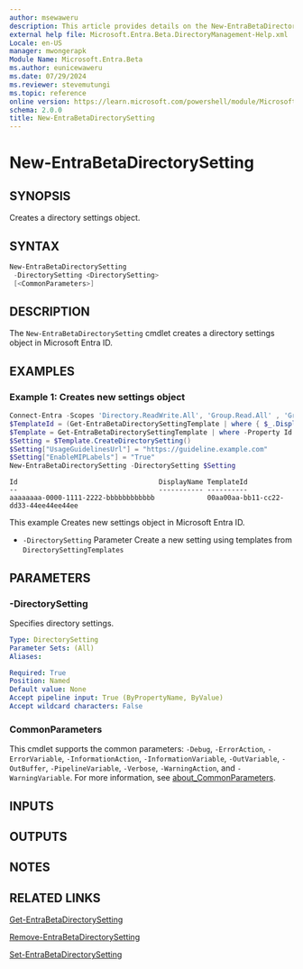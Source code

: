 ```yaml
---
author: msewaweru
description: This article provides details on the New-EntraBetaDirectorySetting command.
external help file: Microsoft.Entra.Beta.DirectoryManagement-Help.xml
Locale: en-US
manager: mwongerapk
Module Name: Microsoft.Entra.Beta
ms.author: eunicewaweru
ms.date: 07/29/2024
ms.reviewer: stevemutungi
ms.topic: reference
online version: https://learn.microsoft.com/powershell/module/Microsoft.Entra.Beta/New-EntraBetaDirectorySetting
schema: 2.0.0
title: New-EntraBetaDirectorySetting
---
```


# New-EntraBetaDirectorySetting

## SYNOPSIS

Creates a directory settings object.

## SYNTAX

```powershell
New-EntraBetaDirectorySetting
 -DirectorySetting <DirectorySetting>
 [<CommonParameters>]
```

## DESCRIPTION

The `New-EntraBetaDirectorySetting` cmdlet creates a directory settings object in Microsoft Entra ID.

## EXAMPLES

### Example 1: Creates new settings object

```powershell
Connect-Entra -Scopes 'Directory.ReadWrite.All', 'Group.Read.All' , 'Group.ReadWrite.All'
$TemplateId = (Get-EntraBetaDirectorySettingTemplate | where { $_.DisplayName -eq "Group.Unified" }).Id
$Template = Get-EntraBetaDirectorySettingTemplate | where -Property Id -Value $TemplateId -EQ
$Setting = $Template.CreateDirectorySetting()
$Setting["UsageGuidelinesUrl"] = "https://guideline.example.com"
$Setting["EnableMIPLabels"] = "True"
New-EntraBetaDirectorySetting -DirectorySetting $Setting
```

```Output
Id                                   DisplayName TemplateId
--                                   ----------- ----------
aaaaaaaa-0000-1111-2222-bbbbbbbbbbbb             00aa00aa-bb11-cc22-dd33-44ee44ee44ee
```

This example Creates new settings object in Microsoft Entra ID.

- `-DirectorySetting` Parameter Create a new setting using templates from `DirectorySettingTemplates`

## PARAMETERS

### -DirectorySetting

Specifies directory settings.

```yaml
Type: DirectorySetting
Parameter Sets: (All)
Aliases:

Required: True
Position: Named
Default value: None
Accept pipeline input: True (ByPropertyName, ByValue)
Accept wildcard characters: False
```

### CommonParameters

This cmdlet supports the common parameters: `-Debug`, `-ErrorAction`, `-ErrorVariable`, `-InformationAction`, `-InformationVariable`, `-OutVariable`, `-OutBuffer`, `-PipelineVariable`, `-Verbose`, `-WarningAction`, and `-WarningVariable`. For more information, see [about_CommonParameters](https://go.microsoft.com/fwlink/?LinkID=113216).

## INPUTS

## OUTPUTS

## NOTES

## RELATED LINKS

[Get-EntraBetaDirectorySetting](Get-EntraBetaDirectorySetting.md)

[Remove-EntraBetaDirectorySetting](Remove-EntraBetaDirectorySetting.md)

[Set-EntraBetaDirectorySetting](Set-EntraBetaDirectorySetting.md)
